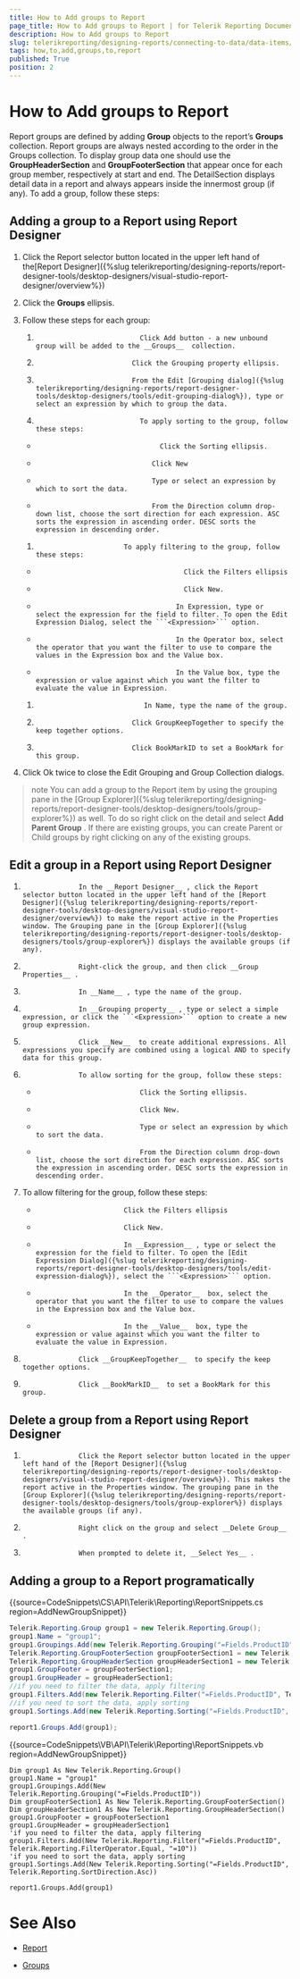 ```yaml
---
title: How to Add groups to Report
page_title: How to Add groups to Report | for Telerik Reporting Documentation
description: How to Add groups to Report
slug: telerikreporting/designing-reports/connecting-to-data/data-items/grouping-data/how-to-add-groups-to-report
tags: how,to,add,groups,to,report
published: True
position: 2
---
```


# How to Add groups to Report



Report groups are defined by adding __Group__  objects to the report’s __Groups__  collection. Report groups are always nested according to the order in the Groups collection. To display group data one should use the __GroupHeaderSection__  and __GroupFooterSection__  that appear once for each group member, respectively at start and end. The DetailSection displays detail data in a report and always appears inside the innermost group (if any). To add a group, follow these steps:

## Adding a group to a Report using Report Designer

1. Click the Report selector button located in the upper left hand of the[Report Designer]({%slug telerikreporting/designing-reports/report-designer-tools/desktop-designers/visual-studio-report-designer/overview%})

1. Click the __Groups__  ellipsis.

1. Follow these steps for each group:

   1.                               Click Add button - a new unbound group will be added to the __Groups__  collection. 
                        

   1.                             Click the Grouping property ellipsis. 
                          

   1.                             From the Edit [Grouping dialog]({%slug telerikreporting/designing-reports/report-designer-tools/desktop-designers/tools/edit-grouping-dialog%}), type or select an expression by which to group the data. 
                        

   1.                               To apply sorting to the group, follow these steps:
                          

   +                                    Click the Sorting ellipsis.
                               

   +                                  Click New
                             

   +                                  Type or select an expression by which to sort the data. 
                             

   +                                  From the Direction column drop-down list, choose the sort direction for each expression. ASC sorts the expression in ascending order. DESC sorts the expression in descending order.
                             

   1.                           To apply filtering to the group, follow these steps:
                          

   +                                          Click the Filters ellipsis 
                                 

   +                                          Click New. 
                                

   +                                        In Expression, type or select the expression for the field to filter. To open the Edit Expression Dialog, select the ```<Expression>``` option.
                                 

   +                                        In the Operator box, select the operator that you want the filter to use to compare the values in the Expression box and the Value box. 
                                 

   +                                        In the Value box, type the expression or value against which you want the filter to evaluate the value in Expression.
                                 

   1.                                In Name, type the name of the group. 
                      

   1.                             Click GroupKeepTogether to specify the keep together options. 
                      

   1.                             Click BookMarkID to set a BookMark for this group.
                      

1. Click Ok twice to close the Edit Grouping and Group Collection dialogs.

>note You can add a group to the Report item by using the grouping pane in the [Group Explorer]({%slug telerikreporting/designing-reports/report-designer-tools/desktop-designers/tools/group-explorer%}) as well. To do so right click on the detail and select  __Add Parent Group__ . If there are existing groups, you can create Parent or Child groups by right clicking on any of the existing groups. 

## Edit a group in a Report using Report Designer

1.                   In the __Report Designer__ , click the Report selector button located in the upper left hand of the [Report Designer]({%slug telerikreporting/designing-reports/report-designer-tools/desktop-designers/visual-studio-report-designer/overview%}) to make the report active in the Properties window. The Grouping pane in the [Group Explorer]({%slug telerikreporting/designing-reports/report-designer-tools/desktop-designers/tools/group-explorer%}) displays the available groups (if any).
              

1.                   Right-click the group, and then click __Group Properties__ . 
              

1.                   In __Name__ , type the name of the group. 
              

1.                   In __Grouping property__ , type or select a simple expression, or click the ```<Expression>``` option to create a new group expression. 
              

1.                   Click __New__  to create additional expressions. All expressions you specify are combined using a logical AND to specify data for this group. 
              

1.                   To allow sorting for the group, follow these steps:
                  

   +                               Click the Sorting ellipsis.
                      

   +                               Click New. 
                      

   +                               Type or select an expression by which to sort the data. 
                      

   +                               From the Direction column drop-down list, choose the sort direction for each expression. ASC sorts the expression in ascending order. DESC sorts the expression in descending order.
                      

1. To allow filtering for the group, follow these steps: 
                  

   +                           Click the Filters ellipsis 
                      

   +                           Click New.
                      

   +                           In __Expression__ , type or select the expression for the field to filter. To open the [Edit Expression Dialog]({%slug telerikreporting/designing-reports/report-designer-tools/desktop-designers/tools/edit-expression-dialog%}), select the ```<Expression>``` option. 
                      

   +                           In the __Operator__  box, select the operator that you want the filter to use to compare the values in the Expression box and the Value box. 
                      

   +                           In the __Value__  box, type the expression or value against which you want the filter to evaluate the value in Expression.
                      

1.                   Click __GroupKeepTogether__  to specify the keep together options.
              

1.                   Click __BookMarkID__  to set a BookMark for this group.
              

## Delete a group from a Report using Report Designer

1.                   Click the Report selector button located in the upper left hand of the [Report Designer]({%slug telerikreporting/designing-reports/report-designer-tools/desktop-designers/visual-studio-report-designer/overview%}). This makes the report active in the Properties window. The grouping pane in the [Group Explorer]({%slug telerikreporting/designing-reports/report-designer-tools/desktop-designers/tools/group-explorer%}) displays the available groups (if any).
              

1.                   Right click on the group and select __Delete Group__ .
              

1.                   When prompted to delete it, __Select Yes__ . 
              

## Adding a group to a Report programatically

{{source=CodeSnippets\CS\API\Telerik\Reporting\ReportSnippets.cs region=AddNewGroupSnippet}}
````C#
Telerik.Reporting.Group group1 = new Telerik.Reporting.Group();
group1.Name = "group1";
group1.Groupings.Add(new Telerik.Reporting.Grouping("=Fields.ProductID"));
Telerik.Reporting.GroupFooterSection groupFooterSection1 = new Telerik.Reporting.GroupFooterSection();
Telerik.Reporting.GroupHeaderSection groupHeaderSection1 = new Telerik.Reporting.GroupHeaderSection();
group1.GroupFooter = groupFooterSection1;
group1.GroupHeader = groupHeaderSection1;
//if you need to filter the data, apply filtering
group1.Filters.Add(new Telerik.Reporting.Filter("=Fields.ProductID", Telerik.Reporting.FilterOperator.Equal, "=10"));
//if you need to sort the data, apply sorting
group1.Sortings.Add(new Telerik.Reporting.Sorting("=Fields.ProductID", Telerik.Reporting.SortDirection.Asc));

report1.Groups.Add(group1);
````
{{source=CodeSnippets\VB\API\Telerik\Reporting\ReportSnippets.vb region=AddNewGroupSnippet}}
````VB
Dim group1 As New Telerik.Reporting.Group()
group1.Name = "group1"
group1.Groupings.Add(New Telerik.Reporting.Grouping("=Fields.ProductID"))
Dim groupFooterSection1 As New Telerik.Reporting.GroupFooterSection()
Dim groupHeaderSection1 As New Telerik.Reporting.GroupHeaderSection()
group1.GroupFooter = groupFooterSection1
group1.GroupHeader = groupHeaderSection1
'if you need to filter the data, apply filtering
group1.Filters.Add(New Telerik.Reporting.Filter("=Fields.ProductID", Telerik.Reporting.FilterOperator.Equal, "=10"))
'if you need to sort the data, apply sorting
group1.Sortings.Add(New Telerik.Reporting.Sorting("=Fields.ProductID", Telerik.Reporting.SortDirection.Asc))

report1.Groups.Add(group1)
````

# See Also

 * [Report](/reporting/api/Telerik.Reporting.Report) 

 * [Groups](/reporting/api/Telerik.Reporting.Report#Telerik_Reporting_Report_Groups) 

